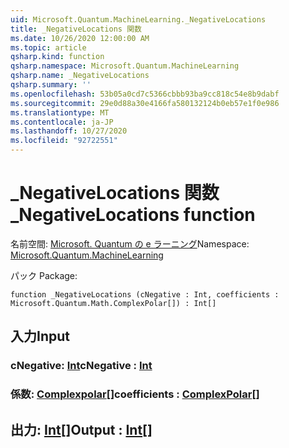 ```yaml
---
uid: Microsoft.Quantum.MachineLearning._NegativeLocations
title: _NegativeLocations 関数
ms.date: 10/26/2020 12:00:00 AM
ms.topic: article
qsharp.kind: function
qsharp.namespace: Microsoft.Quantum.MachineLearning
qsharp.name: _NegativeLocations
qsharp.summary: ''
ms.openlocfilehash: 53b05a0cd7c5366cbbb93ba9cc818c54e8b9dabf
ms.sourcegitcommit: 29e0d88a30e4166fa580132124b0eb57e1f0e986
ms.translationtype: MT
ms.contentlocale: ja-JP
ms.lasthandoff: 10/27/2020
ms.locfileid: "92722551"
---
```

# <a name="_negativelocations-function"></a><span data-ttu-id="6ec95-102">_NegativeLocations 関数</span><span class="sxs-lookup"><span data-stu-id="6ec95-102">_NegativeLocations function</span></span>

<span data-ttu-id="6ec95-103">名前空間: [Microsoft. Quantum の e ラーニング](xref:Microsoft.Quantum.MachineLearning)</span><span class="sxs-lookup"><span data-stu-id="6ec95-103">Namespace: [Microsoft.Quantum.MachineLearning](xref:Microsoft.Quantum.MachineLearning)</span></span>

<span data-ttu-id="6ec95-104">パック [](https://nuget.org/packages/)</span><span class="sxs-lookup"><span data-stu-id="6ec95-104">Package: [](https://nuget.org/packages/)</span></span>




```qsharp
function _NegativeLocations (cNegative : Int, coefficients : Microsoft.Quantum.Math.ComplexPolar[]) : Int[]
```


## <a name="input"></a><span data-ttu-id="6ec95-105">入力</span><span class="sxs-lookup"><span data-stu-id="6ec95-105">Input</span></span>

### <a name="cnegative--int"></a><span data-ttu-id="6ec95-106">cNegative: [Int](xref:microsoft.quantum.lang-ref.int)</span><span class="sxs-lookup"><span data-stu-id="6ec95-106">cNegative : [Int](xref:microsoft.quantum.lang-ref.int)</span></span>




### <a name="coefficients--complexpolar"></a><span data-ttu-id="6ec95-107">係数: [Complexpolar](xref:Microsoft.Quantum.Math.ComplexPolar)[]</span><span class="sxs-lookup"><span data-stu-id="6ec95-107">coefficients : [ComplexPolar](xref:Microsoft.Quantum.Math.ComplexPolar)[]</span></span>





## <a name="output--int"></a><span data-ttu-id="6ec95-108">出力: [Int](xref:microsoft.quantum.lang-ref.int)[]</span><span class="sxs-lookup"><span data-stu-id="6ec95-108">Output : [Int](xref:microsoft.quantum.lang-ref.int)[]</span></span>

